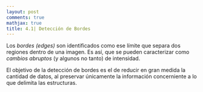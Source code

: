 ```yaml
---
layout: post
comments: true
mathjax: true
title: 4.1| Detección de Bordes
--- 
```

Los _bordes (edges)_  son identificados como ese límite que separa dos regiones dentro de una imagen. Es así, que se pueden caracterizar como _cambios abruptos_ (y algunos no tanto) de intensidad. 

El objetivo de la detección de bordes es el de reducir en gran medida la cantidad de datos, al preservar únicamente la información concerniente a lo que delimita las estructuras.

